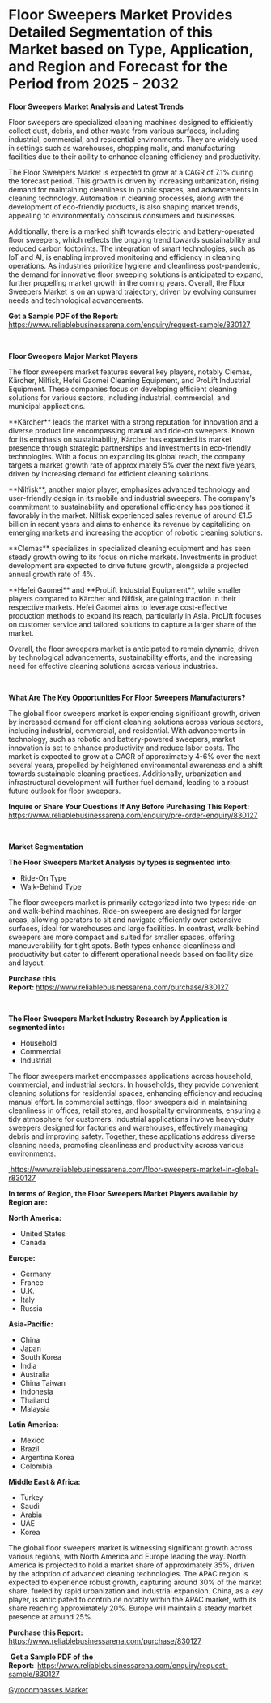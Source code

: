 <p><h1>Floor Sweepers Market Provides Detailed Segmentation of this Market based on Type, Application, and Region and Forecast for the Period from 2025 - 2032</h1></p><p><strong>Floor Sweepers Market Analysis and Latest Trends</strong></p>
<p><p>Floor sweepers are specialized cleaning machines designed to efficiently collect dust, debris, and other waste from various surfaces, including industrial, commercial, and residential environments. They are widely used in settings such as warehouses, shopping malls, and manufacturing facilities due to their ability to enhance cleaning efficiency and productivity.</p><p>The Floor Sweepers Market is expected to grow at a CAGR of 7.1% during the forecast period. This growth is driven by increasing urbanization, rising demand for maintaining cleanliness in public spaces, and advancements in cleaning technology. Automation in cleaning processes, along with the development of eco-friendly products, is also shaping market trends, appealing to environmentally conscious consumers and businesses.</p><p>Additionally, there is a marked shift towards electric and battery-operated floor sweepers, which reflects the ongoing trend towards sustainability and reduced carbon footprints. The integration of smart technologies, such as IoT and AI, is enabling improved monitoring and efficiency in cleaning operations. As industries prioritize hygiene and cleanliness post-pandemic, the demand for innovative floor sweeping solutions is anticipated to expand, further propelling market growth in the coming years. Overall, the Floor Sweepers Market is on an upward trajectory, driven by evolving consumer needs and technological advancements.</p></p>
<p><strong>Get a Sample PDF of the Report:&nbsp;</strong> <a href="https://www.reliablebusinessarena.com/enquiry/request-sample/830127?utm_campaign=2258&utm_medium=2&utm_source=Github&utm_content=ia&utm_term=18022025&utm_id=floor-sweepers">https://www.reliablebusinessarena.com/enquiry/request-sample/830127</a></p>
<p>&nbsp;</p>
<p><strong>Floor Sweepers Major Market Players</strong></p>
<p><p>The floor sweepers market features several key players, notably Clemas, Kärcher, Nilfisk, Hefei Gaomei Cleaning Equipment, and ProLift Industrial Equipment. These companies focus on developing efficient cleaning solutions for various sectors, including industrial, commercial, and municipal applications.</p><p>**Kärcher** leads the market with a strong reputation for innovation and a diverse product line encompassing manual and ride-on sweepers. Known for its emphasis on sustainability, Kärcher has expanded its market presence through strategic partnerships and investments in eco-friendly technologies. With a focus on expanding its global reach, the company targets a market growth rate of approximately 5% over the next five years, driven by increasing demand for efficient cleaning solutions.</p><p>**Nilfisk**, another major player, emphasizes advanced technology and user-friendly design in its mobile and industrial sweepers. The company's commitment to sustainability and operational efficiency has positioned it favorably in the market. Nilfisk experienced sales revenue of around €1.5 billion in recent years and aims to enhance its revenue by capitalizing on emerging markets and increasing the adoption of robotic cleaning solutions.</p><p>**Clemas** specializes in specialized cleaning equipment and has seen steady growth owing to its focus on niche markets. Investments in product development are expected to drive future growth, alongside a projected annual growth rate of 4%.</p><p>**Hefei Gaomei** and **ProLift Industrial Equipment**, while smaller players compared to Kärcher and Nilfisk, are gaining traction in their respective markets. Hefei Gaomei aims to leverage cost-effective production methods to expand its reach, particularly in Asia. ProLift focuses on customer service and tailored solutions to capture a larger share of the market.</p><p>Overall, the floor sweepers market is anticipated to remain dynamic, driven by technological advancements, sustainability efforts, and the increasing need for effective cleaning solutions across various industries.</p></p>
<p>&nbsp;</p>
<p><strong>What Are The Key Opportunities For Floor Sweepers Manufacturers?</strong></p>
<p><p>The global floor sweepers market is experiencing significant growth, driven by increased demand for efficient cleaning solutions across various sectors, including industrial, commercial, and residential. With advancements in technology, such as robotic and battery-powered sweepers, market innovation is set to enhance productivity and reduce labor costs. The market is expected to grow at a CAGR of approximately 4-6% over the next several years, propelled by heightened environmental awareness and a shift towards sustainable cleaning practices. Additionally, urbanization and infrastructural development will further fuel demand, leading to a robust future outlook for floor sweepers.</p></p>
<p><strong>Inquire or Share Your Questions If Any Before Purchasing This Report:</strong> <a href="https://www.reliablebusinessarena.com/enquiry/pre-order-enquiry/830127?utm_campaign=2258&utm_medium=2&utm_source=Github&utm_content=ia&utm_term=18022025&utm_id=floor-sweepers">https://www.reliablebusinessarena.com/enquiry/pre-order-enquiry/830127</a></p>
<p>&nbsp;</p>
<p><strong>Market Segmentation</strong></p>
<p><strong>The Floor Sweepers Market Analysis by types is segmented into:</strong></p>
<p><ul><li>Ride-On Type</li><li>Walk-Behind Type</li></ul></p>
<p><p>The floor sweepers market is primarily categorized into two types: ride-on and walk-behind machines. Ride-on sweepers are designed for larger areas, allowing operators to sit and navigate efficiently over extensive surfaces, ideal for warehouses and large facilities. In contrast, walk-behind sweepers are more compact and suited for smaller spaces, offering maneuverability for tight spots. Both types enhance cleanliness and productivity but cater to different operational needs based on facility size and layout.</p></p>
<p><strong>Purchase this Report:&nbsp;</strong><a href="https://www.reliablebusinessarena.com/purchase/830127?utm_campaign=2258&utm_medium=2&utm_source=Github&utm_content=ia&utm_term=18022025&utm_id=floor-sweepers">https://www.reliablebusinessarena.com/purchase/830127</a></p>
<p>&nbsp;</p>
<p><strong>The Floor Sweepers Market Industry Research by Application is segmented into:</strong></p>
<p><ul><li>Household</li><li>Commercial</li><li>Industrial</li></ul></p>
<p><p>The floor sweepers market encompasses applications across household, commercial, and industrial sectors. In households, they provide convenient cleaning solutions for residential spaces, enhancing efficiency and reducing manual effort. In commercial settings, floor sweepers aid in maintaining cleanliness in offices, retail stores, and hospitality environments, ensuring a tidy atmosphere for customers. Industrial applications involve heavy-duty sweepers designed for factories and warehouses, effectively managing debris and improving safety. Together, these applications address diverse cleaning needs, promoting cleanliness and productivity across various environments.</p></p>
<p><a href="https://www.reliablebusinessarena.com/floor-sweepers-market-in-global-r830127?utm_campaign=2258&utm_medium=2&utm_source=Github&utm_content=ia&utm_term=18022025&utm_id=floor-sweepers">&nbsp;https://www.reliablebusinessarena.com/floor-sweepers-market-in-global-r830127</a></p>
<p><strong>In terms of Region, the Floor Sweepers Market Players available by Region are:</strong></p>
<p>
    <p> <strong> North America: </strong>
        <ul>
            <li>United States</li>
            <li>Canada</li>
        </ul>
        </p> 
    <p> <strong> Europe: </strong>
        <ul>
            <li>Germany</li>
            <li>France</li>
            <li>U.K.</li>
            <li>Italy</li>
            <li>Russia</li>
        </ul>
        </p> 
    <p> <strong> Asia-Pacific: </strong>
        <ul>
            <li>China</li>
            <li>Japan</li>
            <li>South Korea</li>
            <li>India</li>
            <li>Australia</li>
            <li>China Taiwan</li>
            <li>Indonesia</li>
            <li>Thailand</li>
            <li>Malaysia</li>
        </ul>
        </p> 
    <p> <strong> Latin America: </strong>
        <ul>
            <li>Mexico</li>
            <li>Brazil</li>
            <li>Argentina Korea</li>
            <li>Colombia</li>
        </ul>
        </p> 
    <p> <strong> Middle East & Africa: </strong>
        <ul>
            <li>Turkey</li>
            <li>Saudi</li>
            <li>Arabia</li>
            <li>UAE</li>
            <li>Korea</li>
        </ul>
    </p>
    </p>
<p><p>The global floor sweepers market is witnessing significant growth across various regions, with North America and Europe leading the way. North America is projected to hold a market share of approximately 35%, driven by the adoption of advanced cleaning technologies. The APAC region is expected to experience robust growth, capturing around 30% of the market share, fueled by rapid urbanization and industrial expansion. China, as a key player, is anticipated to contribute notably within the APAC market, with its share reaching approximately 20%. Europe will maintain a steady market presence at around 25%.</p></p>
<p><strong>Purchase this Report: </strong><a href="https://www.reliablebusinessarena.com/purchase/830127?utm_campaign=2258&utm_medium=2&utm_source=Github&utm_content=ia&utm_term=18022025&utm_id=floor-sweepers">https://www.reliablebusinessarena.com/purchase/830127</a></p>
<p>&nbsp;<strong>Get a Sample PDF of the Report:&nbsp;&nbsp;</strong><a href="https://www.reliablebusinessarena.com/enquiry/request-sample/830127?utm_campaign=2258&utm_medium=2&utm_source=Github&utm_content=ia&utm_term=18022025&utm_id=floor-sweepers">https://www.reliablebusinessarena.com/enquiry/request-sample/830127</a></p>
<p><strong></strong></p>
<p><p><a href="https://github.com/ilonaenterline65/Market-Research-Report-List-1/blob/main/gyrocompasses-market.md?utm_campaign=2258&utm_medium=2&utm_source=Github&utm_content=ia&utm_term=18022025&utm_id=floor-sweepers">Gyrocompasses Market</a></p></p>